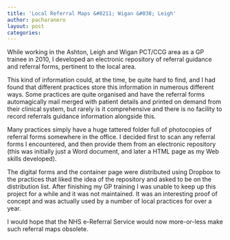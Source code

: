 ```yaml
---
title: 'Local Referral Maps &#8211; Wigan &#038; Leigh'
author: pacharanero
layout: post
categories:
---
```



While working in the Ashton, Leigh and Wigan PCT/CCG area as a GP trainee in 2010, I developed an electronic repository of referral guidance and referral forms, pertinent to the local area.

This kind of information could, at the time, be quite hard to find, and I had found that different practices store this information in numerous different ways. Some practices are quite organised and have the referral forms automagically mail merged with patient details and printed on demand from their clinical system, but rarely is it comprehensive and there is no facility to record referrals guidance information alongside this.

Many practices simply have a huge tattered folder full of photocopies of referral forms somewhere in the office. I decided first to scan any referral forms I encountered, and then provide them from an electronic repository (this was initially just a Word document, and later a HTML page as my Web skills developed).

The digital forms and the container page were distributed using Dropbox to the practices that liked the idea of the repository and asked to be on the distribution list. After finishing my GP training I was unable to keep up this project for a while and it was not maintained. It was an interesting proof of concept and was actually used by a number of local practices for over a year.

I would hope that the NHS e-Referral Service would now more-or-less make such referral maps obsolete.